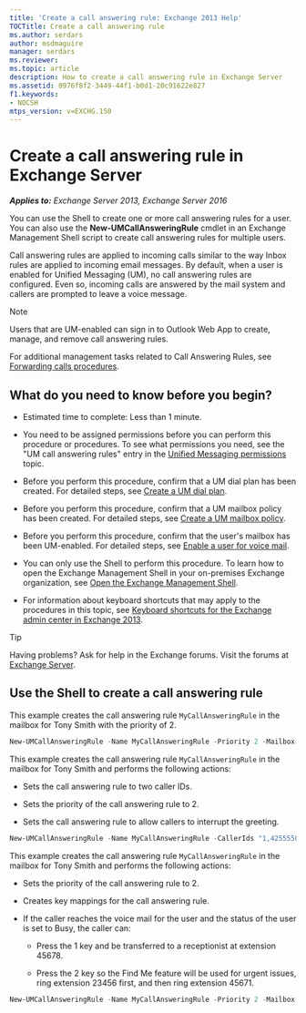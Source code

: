 ```yaml
---
title: 'Create a call answering rule: Exchange 2013 Help'
TOCTitle: Create a call answering rule
ms.author: serdars
author: msdmaguire
manager: serdars
ms.reviewer:
ms.topic: article
description: How to create a call answering rule in Exchange Server
ms.assetid: 0976f8f2-3449-44f1-b0d1-20c91622e827
f1.keywords:
- NOCSH
mtps_version: v=EXCHG.150
---
```


# Create a call answering rule in Exchange Server

_**Applies to:** Exchange Server 2013, Exchange Server 2016_

You can use the Shell to create one or more call answering rules for a user. You can also use the **New-UMCallAnsweringRule** cmdlet in an Exchange Management Shell script to create call answering rules for multiple users.

Call answering rules are applied to incoming calls similar to the way Inbox rules are applied to incoming email messages. By default, when a user is enabled for Unified Messaging (UM), no call answering rules are configured. Even so, incoming calls are answered by the mail system and callers are prompted to leave a voice message.

> [!NOTE]
> Users that are UM-enabled can sign in to Outlook Web App to create, manage, and remove call answering rules.

For additional management tasks related to Call Answering Rules, see [Forwarding calls procedures](forwarding-calls-procedures-exchange-2013-help.md).

## What do you need to know before you begin?

- Estimated time to complete: Less than 1 minute.

- You need to be assigned permissions before you can perform this procedure or procedures. To see what permissions you need, see the "UM call answering rules" entry in the [Unified Messaging permissions](unified-messaging-permissions-exchange-2013-help.md) topic.

- Before you perform this procedure, confirm that a UM dial plan has been created. For detailed steps, see [Create a UM dial plan](create-um-dial-plan-exchange-2013-help.md).

- Before you perform this procedure, confirm that a UM mailbox policy has been created. For detailed steps, see [Create a UM mailbox policy](create-um-mailbox-policy-exchange-2013-help.md).

- Before you perform this procedure, confirm that the user's mailbox has been UM-enabled. For detailed steps, see [Enable a user for voice mail](enable-a-user-for-voice-mail-exchange-2013-help.md).

- You can only use the Shell to perform this procedure. To learn how to open the Exchange Management Shell in your on-premises Exchange organization, see [Open the Exchange Management Shell](/powershell/exchange/open-the-exchange-management-shell).

- For information about keyboard shortcuts that may apply to the procedures in this topic, see [Keyboard shortcuts for the Exchange admin center in Exchange 2013](keyboard-shortcuts-in-the-exchange-admin-center-2013-help.md).

> [!TIP]
> Having problems? Ask for help in the Exchange forums. Visit the forums at [Exchange Server](https://social.technet.microsoft.com/forums/office/home?category=exchangeserver).

## Use the Shell to create a call answering rule

This example creates the call answering rule `MyCallAnsweringRule` in the mailbox for Tony Smith with the priority of 2.

```powershell
New-UMCallAnsweringRule -Name MyCallAnsweringRule -Priority 2 -Mailbox tonysmith
```

This example creates the call answering rule `MyCallAnsweringRule` in the mailbox for Tony Smith and performs the following actions:

- Sets the call answering rule to two caller IDs.

- Sets the priority of the call answering rule to 2.

- Sets the call answering rule to allow callers to interrupt the greeting.

```powershell
New-UMCallAnsweringRule -Name MyCallAnsweringRule -CallerIds "1,4255550100,,","1,4255550123,," -Priority 2 -CallersCanInterruptGreeting $true -Mailbox tonysmith
```

This example creates the call answering rule `MyCallAnsweringRule` in the mailbox for Tony Smith and performs the following actions:

- Sets the priority of the call answering rule to 2.

- Creates key mappings for the call answering rule.

- If the caller reaches the voice mail for the user and the status of the user is set to Busy, the caller can:

  - Press the 1 key and be transferred to a receptionist at extension 45678.

  - Press the 2 key so the Find Me feature will be used for urgent issues, ring extension 23456 first, and then ring extension 45671.

```powershell
New-UMCallAnsweringRule -Name MyCallAnsweringRule -Priority 2 -Mailbox tonysmith -ScheduleStatus 0x4 -KeyMappings "1,1,Receptionist,,,,,45678,","5,2,Urgent Issues,23456,23,45671,50,,"
```